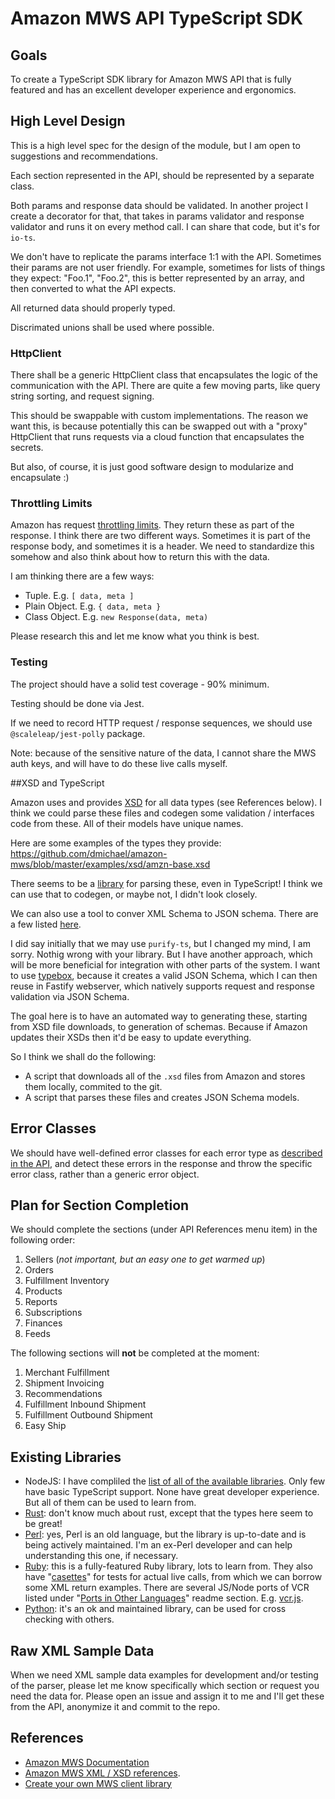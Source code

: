# Amazon MWS API TypeScript SDK

## Goals

To create a TypeScript SDK library for Amazon MWS API that is fully featured and has an excellent developer experience and ergonomics.

## High Level Design

This is a high level spec for the design of the module, but I am open to suggestions and recommendations.

Each section represented in the API, should be represented by a separate class.

Both params and response data should be validated. In another project I create a decorator for that, that takes in params validator and response validator and runs it on every method call. I can share that code, but it's for `io-ts`.

We don't have to replicate the params interface 1:1 with the API. Sometimes their params are not user friendly. For example, sometimes for lists of things they expect: "Foo.1", "Foo.2", this is better represented by an array, and then converted to what the API expects.

All returned data should properly typed.

Discrimated unions shall be used where possible.

### HttpClient

There shall be a generic HttpClient class that encapsulates the logic of the communication with the API. There are quite a few moving parts, like query string sorting, and request signing.

This should be swappable with custom implementations. The reason we want this, is because potentially this can be swapped out with a "proxy" HttpClient that runs requests via a cloud function that encapsulates the secrets.

But also, of course, it is just good software design to modularize and encapsulate :)

### Throttling Limits

Amazon has request [throttling limits](http://docs.developer.amazonservices.com/en_CA/dev_guide/DG_Throttling.html). They return these as part of the response. I think there are two different ways. Sometimes it is part of the response body, and sometimes it is a header. We need to standardize this somehow and also think about how to return this with the data.

I am thinking there are a few ways:

* Tuple. E.g. `[ data, meta ]`
* Plain Object. E.g. `{ data, meta }`
* Class Object. E.g. `new Response(data, meta)`

Please research this and let me know what you think is best.

### Testing

The project should have a solid test coverage - 90% minimum.

Testing should be done via Jest.

If we need to record HTTP request / response sequences, we should use `@scaleleap/jest-polly` package.

Note: because of the sensitive nature of the data, I cannot share the MWS auth keys, and will have to do these live calls myself.

##XSD and TypeScript

Amazon uses and provides [XSD](https://www.w3.org/TR/xmlschema11-2/#built-in-datatypes) for all data types (see References below). I think we could parse these files and codegen some validation / interfaces code from these. All of their models have unique names.

Here are some examples of the types they provide: https://github.com/dmichael/amazon-mws/blob/master/examples/xsd/amzn-base.xsd

There seems to be a [library](https://github.com/khusamov/wsdl-xsd-parser) for parsing these, even in TypeScript! I think we can use that to codegen, or maybe not, I didn't look closely.

We can also use a tool to conver XML Schema to JSON schema. There are a few listed [here](https://stackoverflow.com/questions/3922026/generate-json-schema-from-xml-schema-xsd).

I did say initially that we may use `purify-ts`, but I changed my mind, I am sorry. Nothig wrong with your library. But I have another approach, which will be more beneficial for integration with other parts of the system. I want to use [typebox](https://github.com/sinclairzx81/typebox), because it creates a valid JSON Schema, which I can then reuse in Fastify webserver, which natively supports request and response validation via JSON Schema.

The goal here is to have an automated way to generating these, starting from XSD file downloads, to generation of schemas. Because if Amazon updates their XSDs then it'd be easy to update everything.

So I think we shall do the following:

* A script that downloads all of the `.xsd` files from Amazon and stores them locally, commited to the git.
* A script that parses these files and creates JSON Schema models.

## Error Classes

We should have well-defined error classes for each error type as [described in the API](http://docs.developer.amazonservices.com/en_CA/dev_guide/DG_Errors.html), and detect these errors in the response and throw the specific error class, rather than a generic error object.

## Plan for Section Completion

We should complete the sections (under API References menu item) in the following order:

1. Sellers (*not important, but an easy one to get warmed up*)
2. Orders
3. Fulfillment Inventory
4. Products
5. Reports
6. Subscriptions
7. Finances
8. Feeds

The following sections will **not** be completed at the moment:

1. Merchant Fulfillment
2. Shipment Invoicing
3. Recommendations
4. Fulfillment Inbound Shipment
5. Fulfillment Outbound Shipment
6. Easy Ship

## Existing Libraries

* NodeJS: I have compliled the [list of all of the available libraries](https://docs.google.com/spreadsheets/d/1IC4X_tDygVEXbHhoFsugWmifksCRGjSoIDELpG8KXoI/edit#gid=0). Only few have basic TypeScript support. None have great developer experience. But all of them can be used to learn from.
* [Rust](https://github.com/fluxxu/mws-rs): don't know much about rust, except that the types here seem to be great!
* [Perl](https://github.com/interchange/Amazon-MWS): yes, Perl is an old language, but the library is up-to-date and is being actively maintained. I'm an ex-Perl developer and can help understanding this one, if necessary.
* [Ruby](https://github.com/hakanensari/peddler): this is a fully-featured Ruby library, lots to learn from. They also have "[casettes](https://github.com/hakanensari/peddler/tree/master/test/vcr_cassettes)" for tests for actual live calls, from which we can borrow some XML return examples. There are several JS/Node ports of VCR listed under "[Ports in Other Languages](https://github.com/vcr/vcr)" readme section. E.g. [vcr.js](https://github.com/elcuervo/vcr.js).
* [Python](https://github.com/python-amazon-mws/python-amazon-mws): it's an ok and maintained library, can be used for cross checking with others.

## Raw XML Sample Data

When we need XML sample data examples for development and/or testing of the parser, please let me know specifically which section or request you need the data for. Please open an issue and assign it to me and I'll get these from the API, anonymize it and commit to the repo.

## References

* [Amazon MWS Documentation](https://developer.amazonservices.ca/gp/mws/docs.html)
* [Amazon MWS XML / XSD references](https://images-na.ssl-images-amazon.com/images/G/01/rainier/help/XML_Documentation_Intl.pdf).
* [Create your own MWS client library](http://docs.developer.amazonservices.com/en_CA/dev_guide/DG_ClientLibraries.html)

